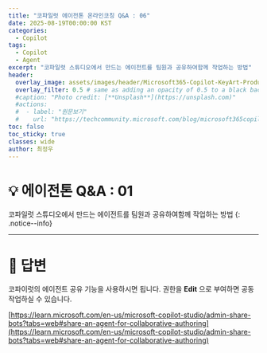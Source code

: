 ```yaml
---
title: "코파일럿 에이전톤 온라인코칭 Q&A : 06"
date: 2025-08-19T00:00:00 KST
categories:
  - Copilot
tags:
  - Copilot
  - Agent
excerpt: "코파일럿 스튜디오에서 만드는 에이전트를 팀원과 공유하여함께 작업하는 방법"
header:
  overlay_image: assets/images/header/Microsoft365-Copilot-KeyArt-Productivity-6K-01.png
  overlay_filter: 0.5 # same as adding an opacity of 0.5 to a black background
  #caption: "Photo credit: [**Unsplash**](https://unsplash.com)"
  #actions:
  #  - label: "원문보기"
  #    url: "https://techcommunity.microsoft.com/blog/microsoft365copilotblog/what%E2%80%99s-new-in-microsoft-365-copilot--july-2025/4438253"
toc: false
toc_sticky: true
classes: wide
author: 최정우
---
```


# 💡 에이전톤 Q&A : 01

코파일럿 스튜디오에서 만드는 에이전트를 팀원과 공유하여함께 작업하는 방법
{: .notice--info}

---

# 📝 답변

코파이럿의 에이전트 공유 기능을 사용하시면 됩니다. 권한을 **Edit** 으로 부여하면 공동작업하실 수 있습니다.

[https://learn.microsoft.com/en-us/microsoft-copilot-studio/admin-share-bots?tabs=web#share-an-agent-for-collaborative-authoring](https://learn.microsoft.com/en-us/microsoft-copilot-studio/admin-share-bots?tabs=web#share-an-agent-for-collaborative-authoring)

